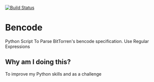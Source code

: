 [![Build Status](https://travis-ci.com/lewisrobbins/Bencode.svg?branch=master)](https://travis-ci.com/lewisrobbins/Bencode)


# Bencode
Python Script To Parse BitTorren's bencode specification. Use Regular Expressions

## Why am I doing this?
To improve my Python skills and as a challenge
